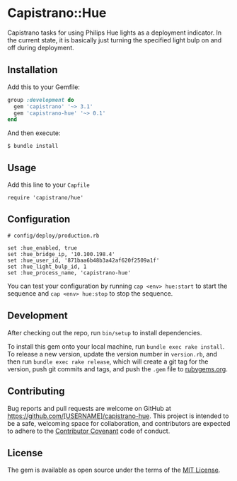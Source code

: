 # Capistrano::Hue

Capistrano tasks for using Philips Hue lights as a deployment indicator. In the current state, it is basically just
turning the specified light bulp on and off during deployment.

## Installation

Add this to your Gemfile:

```ruby
group :development do
  gem 'capistrano' '~> 3.1'
  gem 'capistrano-hue' '~> 0.1'
end
```

And then execute:

    $ bundle install


## Usage

Add this line to your `Capfile`

    require 'capistrano/hue'

## Configuration

```
# config/deploy/production.rb

set :hue_enabled, true
set :hue_bridge_ip, '10.100.198.4'
set :hue_user_id, '871baa6b48b3a42af620f2509a1f'
set :hue_light_bulp_id, 1
set :hue_process_name, 'capistrano-hue'
```

You can test your configuration by running `cap <env> hue:start` to start the sequence and `cap <env> hue:stop` to stop the sequence.

## Development

After checking out the repo, run `bin/setup` to install dependencies.

To install this gem onto your local machine, run `bundle exec rake install`. To release a new version, update the version number in `version.rb`, and then run `bundle exec rake release`, which will create a git tag for the version, push git commits and tags, and push the `.gem` file to [rubygems.org](https://rubygems.org).

## Contributing

Bug reports and pull requests are welcome on GitHub at https://github.com/[USERNAME]/capistrano-hue. This project is intended to be a safe, welcoming space for collaboration, and contributors are expected to adhere to the [Contributor Covenant](http://contributor-covenant.org) code of conduct.


## License

The gem is available as open source under the terms of the [MIT License](http://opensource.org/licenses/MIT).

